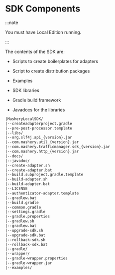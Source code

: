 ﻿---
sidebar_position: 3
---

# SDK Components

<head>
  <meta name="guidename" content="API Management"/>
  <meta name="context" content="GUID-97fce628-ba02-410f-8da5-8d1a2a3bf5e4"/>
</head>

:::note

You must have Local Edition running. 

:::

The contents of the SDK are: 

- Scripts to create boilerplates for adapters 

- Script to create distribution packages 

- Examples 

- SDK libraries 

- Gradle build framework 

- Javadocs for the libraries 

```xml
|MasheryLocalSDK/
|--createadapterproject.gradle
|--pre-post-processor.template
|--libs/
|--org.slf4j.api_{version}.jar
|--com.mashery.util_{version}.jar
|--com.mashery.trafficmanager.sdk_{version}.jar
|--com.mashery.http_{version}.jar
|--docs/
|--javadoc/
|--create-adapter.sh
|--create-adapter.bat
|--build.subproject.gradle.template
|--build-adapter.sh
|--build-adapter.bat
|--LICENSE
|--authenticator-adapter.template
|--gradlew.bat
|--build.gradle
|--common.gradle
|--settings.gradle
|--gradle.properties
|--gradlew.sh
|--gradlew.bat
|--upgrade-sdk.sh
|--upgrade-sdk.bat
|--rollback-sdk.sh
|--rollback-sdk.bat
|--gradle/
|--wrapper/
|--gradle-wrapper.properties
|--gradle-wrapper.jar
|--examples/
```


